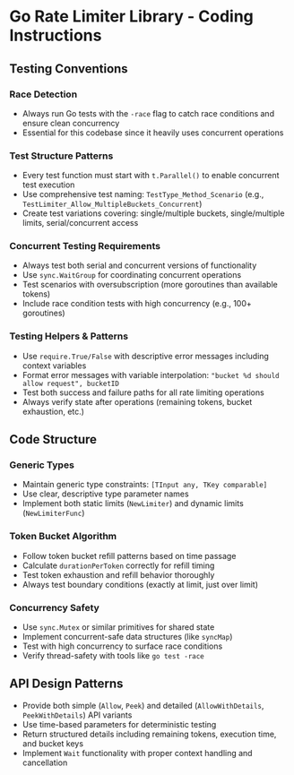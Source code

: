 # Go Rate Limiter Library - Coding Instructions

## Testing Conventions

### Race Detection
- Always run Go tests with the `-race` flag to catch race conditions and ensure clean concurrency
- Essential for this codebase since it heavily uses concurrent operations

### Test Structure Patterns
- Every test function must start with `t.Parallel()` to enable concurrent test execution
- Use comprehensive test naming: `TestType_Method_Scenario` (e.g., `TestLimiter_Allow_MultipleBuckets_Concurrent`)
- Create test variations covering: single/multiple buckets, single/multiple limits, serial/concurrent access

### Concurrent Testing Requirements
- Always test both serial and concurrent versions of functionality
- Use `sync.WaitGroup` for coordinating concurrent operations
- Test scenarios with oversubscription (more goroutines than available tokens)
- Include race condition tests with high concurrency (e.g., 100+ goroutines)

### Testing Helpers & Patterns
- Use `require.True/False` with descriptive error messages including context variables
- Format error messages with variable interpolation: `"bucket %d should allow request", bucketID`
- Test both success and failure paths for all rate limiting operations
- Always verify state after operations (remaining tokens, bucket exhaustion, etc.)

## Code Structure

### Generic Types
- Maintain generic type constraints: `[TInput any, TKey comparable]`
- Use clear, descriptive type parameter names
- Implement both static limits (`NewLimiter`) and dynamic limits (`NewLimiterFunc`)

### Token Bucket Algorithm
- Follow token bucket refill patterns based on time passage
- Calculate `durationPerToken` correctly for refill timing
- Test token exhaustion and refill behavior thoroughly
- Always test boundary conditions (exactly at limit, just over limit)

### Concurrency Safety
- Use `sync.Mutex` or similar primitives for shared state
- Implement concurrent-safe data structures (like `syncMap`)
- Test with high concurrency to surface race conditions
- Verify thread-safety with tools like `go test -race`

## API Design Patterns
- Provide both simple (`Allow`, `Peek`) and detailed (`AllowWithDetails`, `PeekWithDetails`) API variants
- Use time-based parameters for deterministic testing
- Return structured details including remaining tokens, execution time, and bucket keys
- Implement `Wait` functionality with proper context handling and cancellation
